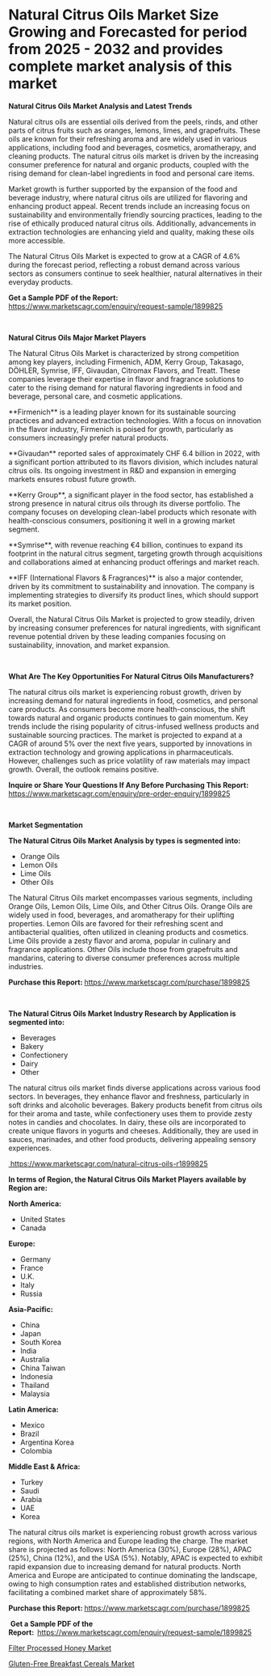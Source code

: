 <p><h1>Natural Citrus Oils Market Size Growing and Forecasted for period from 2025 - 2032 and provides complete market analysis of this market</h1></p><p><strong>Natural Citrus Oils Market Analysis and Latest Trends</strong></p>
<p><p>Natural citrus oils are essential oils derived from the peels, rinds, and other parts of citrus fruits such as oranges, lemons, limes, and grapefruits. These oils are known for their refreshing aroma and are widely used in various applications, including food and beverages, cosmetics, aromatherapy, and cleaning products. The natural citrus oils market is driven by the increasing consumer preference for natural and organic products, coupled with the rising demand for clean-label ingredients in food and personal care items.</p><p>Market growth is further supported by the expansion of the food and beverage industry, where natural citrus oils are utilized for flavoring and enhancing product appeal. Recent trends include an increasing focus on sustainability and environmentally friendly sourcing practices, leading to the rise of ethically produced natural citrus oils. Additionally, advancements in extraction technologies are enhancing yield and quality, making these oils more accessible.</p><p>The Natural Citrus Oils Market is expected to grow at a CAGR of 4.6% during the forecast period, reflecting a robust demand across various sectors as consumers continue to seek healthier, natural alternatives in their everyday products.</p></p>
<p><strong>Get a Sample PDF of the Report:&nbsp;</strong> <a href="https://www.marketscagr.com/enquiry/request-sample/1899825?utm_campaign=2115&utm_medium=2&utm_source=Github&utm_content=ia&utm_term=07042025&utm_id=natural-citrus-oils">https://www.marketscagr.com/enquiry/request-sample/1899825</a></p>
<p>&nbsp;</p>
<p><strong>Natural Citrus Oils Major Market Players</strong></p>
<p><p>The Natural Citrus Oils Market is characterized by strong competition among key players, including Firmenich, ADM, Kerry Group, Takasago, DÖHLER, Symrise, IFF, Givaudan, Citromax Flavors, and Treatt. These companies leverage their expertise in flavor and fragrance solutions to cater to the rising demand for natural flavoring ingredients in food and beverage, personal care, and cosmetic applications.</p><p>**Firmenich** is a leading player known for its sustainable sourcing practices and advanced extraction technologies. With a focus on innovation in the flavor industry, Firmenich is poised for growth, particularly as consumers increasingly prefer natural products.</p><p>**Givaudan** reported sales of approximately CHF 6.4 billion in 2022, with a significant portion attributed to its flavors division, which includes natural citrus oils. Its ongoing investment in R&D and expansion in emerging markets ensures robust future growth.</p><p>**Kerry Group**, a significant player in the food sector, has established a strong presence in natural citrus oils through its diverse portfolio. The company focuses on developing clean-label products which resonate with health-conscious consumers, positioning it well in a growing market segment.</p><p>**Symrise**, with revenue reaching €4 billion, continues to expand its footprint in the natural citrus segment, targeting growth through acquisitions and collaborations aimed at enhancing product offerings and market reach.</p><p>**IFF (International Flavors & Fragrances)** is also a major contender, driven by its commitment to sustainability and innovation. The company is implementing strategies to diversify its product lines, which should support its market position.</p><p>Overall, the Natural Citrus Oils Market is projected to grow steadily, driven by increasing consumer preferences for natural ingredients, with significant revenue potential driven by these leading companies focusing on sustainability, innovation, and market expansion.</p></p>
<p>&nbsp;</p>
<p><strong>What Are The Key Opportunities For Natural Citrus Oils Manufacturers?</strong></p>
<p><p>The natural citrus oils market is experiencing robust growth, driven by increasing demand for natural ingredients in food, cosmetics, and personal care products. As consumers become more health-conscious, the shift towards natural and organic products continues to gain momentum. Key trends include the rising popularity of citrus-infused wellness products and sustainable sourcing practices. The market is projected to expand at a CAGR of around 5% over the next five years, supported by innovations in extraction technology and growing applications in pharmaceuticals. However, challenges such as price volatility of raw materials may impact growth. Overall, the outlook remains positive.</p></p>
<p><strong>Inquire or Share Your Questions If Any Before Purchasing This Report:</strong> <a href="https://www.marketscagr.com/enquiry/pre-order-enquiry/1899825?utm_campaign=2115&utm_medium=2&utm_source=Github&utm_content=ia&utm_term=07042025&utm_id=natural-citrus-oils">https://www.marketscagr.com/enquiry/pre-order-enquiry/1899825</a></p>
<p>&nbsp;</p>
<p><strong>Market Segmentation</strong></p>
<p><strong>The Natural Citrus Oils Market Analysis by types is segmented into:</strong></p>
<p><ul><li>Orange Oils</li><li>Lemon Oils</li><li>Lime Oils</li><li>Other Oils</li></ul></p>
<p><p>The Natural Citrus Oils market encompasses various segments, including Orange Oils, Lemon Oils, Lime Oils, and Other Citrus Oils. Orange Oils are widely used in food, beverages, and aromatherapy for their uplifting properties. Lemon Oils are favored for their refreshing scent and antibacterial qualities, often utilized in cleaning products and cosmetics. Lime Oils provide a zesty flavor and aroma, popular in culinary and fragrance applications. Other Oils include those from grapefruits and mandarins, catering to diverse consumer preferences across multiple industries.</p></p>
<p><strong>Purchase this Report:&nbsp;</strong><a href="https://www.marketscagr.com/purchase/1899825?utm_campaign=2115&utm_medium=2&utm_source=Github&utm_content=ia&utm_term=07042025&utm_id=natural-citrus-oils">https://www.marketscagr.com/purchase/1899825</a></p>
<p>&nbsp;</p>
<p><strong>The Natural Citrus Oils Market Industry Research by Application is segmented into:</strong></p>
<p><ul><li>Beverages</li><li>Bakery</li><li>Confectionery</li><li>Dairy</li><li>Other</li></ul></p>
<p><p>The natural citrus oils market finds diverse applications across various food sectors. In beverages, they enhance flavor and freshness, particularly in soft drinks and alcoholic beverages. Bakery products benefit from citrus oils for their aroma and taste, while confectionery uses them to provide zesty notes in candies and chocolates. In dairy, these oils are incorporated to create unique flavors in yogurts and cheeses. Additionally, they are used in sauces, marinades, and other food products, delivering appealing sensory experiences.</p></p>
<p><a href="https://www.marketscagr.com/natural-citrus-oils-r1899825?utm_campaign=2115&utm_medium=2&utm_source=Github&utm_content=ia&utm_term=07042025&utm_id=natural-citrus-oils">&nbsp;https://www.marketscagr.com/natural-citrus-oils-r1899825</a></p>
<p><strong>In terms of Region, the Natural Citrus Oils Market Players available by Region are:</strong></p>
<p>
    <p> <strong> North America: </strong>
        <ul>
            <li>United States</li>
            <li>Canada</li>
        </ul>
        </p> 
    <p> <strong> Europe: </strong>
        <ul>
            <li>Germany</li>
            <li>France</li>
            <li>U.K.</li>
            <li>Italy</li>
            <li>Russia</li>
        </ul>
        </p> 
    <p> <strong> Asia-Pacific: </strong>
        <ul>
            <li>China</li>
            <li>Japan</li>
            <li>South Korea</li>
            <li>India</li>
            <li>Australia</li>
            <li>China Taiwan</li>
            <li>Indonesia</li>
            <li>Thailand</li>
            <li>Malaysia</li>
        </ul>
        </p> 
    <p> <strong> Latin America: </strong>
        <ul>
            <li>Mexico</li>
            <li>Brazil</li>
            <li>Argentina Korea</li>
            <li>Colombia</li>
        </ul>
        </p> 
    <p> <strong> Middle East & Africa: </strong>
        <ul>
            <li>Turkey</li>
            <li>Saudi</li>
            <li>Arabia</li>
            <li>UAE</li>
            <li>Korea</li>
        </ul>
    </p>
    </p>
<p><p>The natural citrus oils market is experiencing robust growth across various regions, with North America and Europe leading the charge. The market share is projected as follows: North America (30%), Europe (28%), APAC (25%), China (12%), and the USA (5%). Notably, APAC is expected to exhibit rapid expansion due to increasing demand for natural products. North America and Europe are anticipated to continue dominating the landscape, owing to high consumption rates and established distribution networks, facilitating a combined market share of approximately 58%.</p></p>
<p><strong>Purchase this Report: </strong><a href="https://www.marketscagr.com/purchase/1899825?utm_campaign=2115&utm_medium=2&utm_source=Github&utm_content=ia&utm_term=07042025&utm_id=natural-citrus-oils">https://www.marketscagr.com/purchase/1899825</a></p>
<p>&nbsp;<strong>Get a Sample PDF of the Report:&nbsp;&nbsp;</strong><a href="https://www.marketscagr.com/enquiry/request-sample/1899825?utm_campaign=2115&utm_medium=2&utm_source=Github&utm_content=ia&utm_term=07042025&utm_id=natural-citrus-oils">https://www.marketscagr.com/enquiry/request-sample/1899825</a></p>
<p><strong></strong></p>
<p><p><a href="https://github.com/joannesouthgate/Market-Research-Report-List-6/blob/main/filter-processed-honey-market.md?utm_campaign=2115&utm_medium=2&utm_source=Github&utm_content=ia&utm_term=07042025&utm_id=natural-citrus-oils">Filter Processed Honey Market</a></p><p><a href="https://github.com/sofayahoo2023/Market-Research-Report-List-7/blob/main/gluten-free-breakfast-cereals-market.md?utm_campaign=2115&utm_medium=2&utm_source=Github&utm_content=ia&utm_term=07042025&utm_id=natural-citrus-oils">Gluten-Free Breakfast Cereals Market</a></p></p>